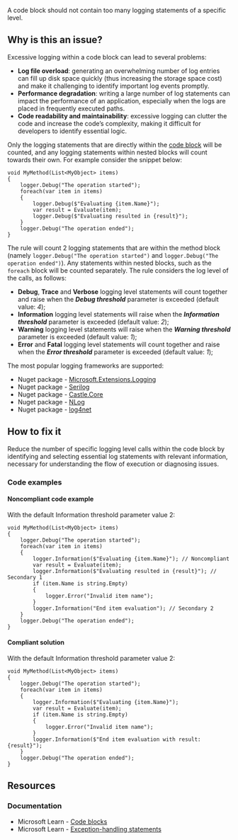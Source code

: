 A code block should not contain too many logging statements of a specific level.

## Why is this an issue?

Excessive logging within a code block can lead to several problems:

-  **Log file overload**: generating an overwhelming number of log entries can fill up disk space quickly (thus increasing the
  storage space cost) and make it challenging to identify important log events promptly.
-  **Performance degradation**: writing a large number of log statements can impact the performance of an application, especially
  when the logs are placed in frequently executed paths.
-  **Code readability and maintainability**: excessive logging can clutter the code and increase the code’s complexity, making it
  difficult for developers to identify essential logic.

Only the logging statements that are directly within the [code block](https://learn.microsoft.com/en-us/dotnet/csharp/tour-of-csharp/program-building-blocks#statements) will be counted, and any
logging statements within nested blocks will count towards their own. For example consider the snippet below:

    void MyMethod(List<MyObject> items)
    {
        logger.Debug("The operation started");
        foreach(var item in items)
        {
            logger.Debug($"Evaluating {item.Name}");
            var result = Evaluate(item);
            logger.Debug($"Evaluating resulted in {result}");
        }
        logger.Debug("The operation ended");
    }

The rule will count 2 logging statements that are within the method block (namely `logger.Debug("The operation started")` and
`logger.Debug("The operation ended")`). Any statements within nested blocks, such as the `foreach` block will be counted
separately. The rule considers the log level of the calls, as follows:

-  **Debug**, **Trace** and **Verbose** logging level statements will count together and raise when the
  ***Debug threshold*** parameter is exceeded (default value: *4*);
-  **Information** logging level statements will raise when the ***Information threshold*** parameter is exceeded
  (default value: *2*);
-  **Warning** logging level statements will raise when the ***Warning threshold*** parameter is exceeded
  (default value: *1*);
-  **Error** and **Fatal** logging level statements will count together and raise when the ***Error  threshold*** parameter is exceeded (default value: *1*);

The most popular logging frameworks are supported:

-  Nuget package - [Microsoft.Extensions.Logging](https://www.nuget.org/packages/Microsoft.Extensions.Logging)
-  Nuget package - [Serilog](https://www.nuget.org/packages/Serilog)
-  Nuget package - [Castle.Core](https://www.nuget.org/packages/Castle.Core)
-  Nuget package - [NLog](https://www.nuget.org/packages/NLog)
-  Nuget package - [log4net](https://www.nuget.org/packages/log4net)

## How to fix it

Reduce the number of specific logging level calls within the code block by identifying and selecting essential log statements with relevant
information, necessary for understanding the flow of execution or diagnosing issues.

### Code examples

#### Noncompliant code example

With the default Information threshold parameter value 2:

    void MyMethod(List<MyObject> items)
    {
        logger.Debug("The operation started");
        foreach(var item in items)
        {
            logger.Information($"Evaluating {item.Name}"); // Noncompliant
            var result = Evaluate(item);
            logger.Information($"Evaluating resulted in {result}"); // Secondary 1
            if (item.Name is string.Empty)
            {
                logger.Error("Invalid item name");
            }
            logger.Information("End item evaluation"); // Secondary 2
        }
        logger.Debug("The operation ended");
    }

#### Compliant solution

With the default Information threshold parameter value 2:

    void MyMethod(List<MyObject> items)
    {
        logger.Debug("The operation started");
        foreach(var item in items)
        {
            logger.Information($"Evaluating {item.Name}");
            var result = Evaluate(item);
            if (item.Name is string.Empty)
            {
                logger.Error("Invalid item name");
            }
            logger.Information($"End item evaluation with result: {result}");
        }
        logger.Debug("The operation ended");
    }

## Resources

### Documentation

-  Microsoft Learn - [Code blocks](https://learn.microsoft.com/en-us/dotnet/csharp/tour-of-csharp/program-building-blocks#statements)
-  Microsoft Learn - [Exception-handling statements](https://learn.microsoft.com/en-us/dotnet/csharp/language-reference/statements/exception-handling-statements)